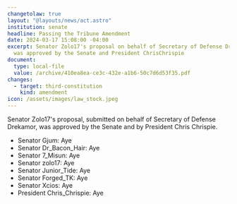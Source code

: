 ```yaml
---
changetolaw: true
layout: "@layouts/news/act.astro"
institution: senate
headline: Passing the Tribune Amendment
date: 2024-03-17 15:08:00 -04:00
excerpt: Senator Zolo17's proposal on behalf of Secretary of Defense Drekamor
  was approved by the Senate and President ChrisChrispie
document:
  type: local-file
  value: /archive/410ea8ea-ce3c-432e-a1b6-50c7d6d53f35.pdf
changes:
  - target: third-constitution
    kind: amendment
icon: /assets/images/law_stock.jpeg
---
```



Senator Zolo17's proposal, submitted on behalf of Secretary of Defense Drekamor, was approved by the Senate and by President Chris Chrispie. <!--more-->

* Senator Gjum: Aye
* Senator Dr_Bacon_Hair: Aye
* Senator 7_Misun: Aye
* Senator zolo17: Aye
* Senator Junior_Tide: Aye
* Senator Forged_TK: Aye
* Senator Xcios: Aye
* President Chris_Chrispie: Aye